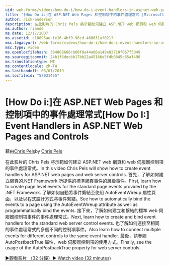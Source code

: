 ```yaml
---
uid: web-forms/videos/how-do-i/how-do-i-event-handlers-in-aspnet-web-pages-and-controls
title: '[How Do i:]在 ASP.NET Web Pages 和控制項中的事件處理常式 |Microsoft Docs'
author: rick-anderson
description: 在此影片的 Chris Pels 將示範如何建立 ASP.NET web 網頁和 web 伺服器控制項的事件處理常式。 首先，了解如何建立頁面層級事件 f...
ms.author: riande
ms.date: 12/17/2007
ms.assetid: c18095ae-fe16-4bf9-98cd-460631af021f
msc.legacyurl: /web-forms/videos/how-do-i/how-do-i-event-handlers-in-aspnet-web-pages-and-controls
msc.type: video
ms.openlocfilehash: 394808660cb68f8a44a00a149e82710f067f5049
ms.sourcegitcommit: 24b1f6decbb17bb22a45166e5fdb0845c65af498
ms.translationtype: MT
ms.contentlocale: zh-TW
ms.lasthandoff: 03/01/2019
ms.locfileid: "57031455"
---
```

<a name="how-do-i-event-handlers-in-aspnet-web-pages-and-controls"></a><span data-ttu-id="b827e-104">[How Do i:]在 ASP.NET Web Pages 和控制項中的事件處理常式</span><span class="sxs-lookup"><span data-stu-id="b827e-104">[How Do I:] Event Handlers in ASP.NET Web Pages and Controls</span></span>
====================
<span data-ttu-id="b827e-105">藉由[Chris Pels](https://twitter.com/chrispels)</span><span class="sxs-lookup"><span data-stu-id="b827e-105">by [Chris Pels](https://twitter.com/chrispels)</span></span>

<span data-ttu-id="b827e-106">在此影片的 Chris Pels 將示範如何建立 ASP.NET web 網頁和 web 伺服器控制項的事件處理常式。</span><span class="sxs-lookup"><span data-stu-id="b827e-106">In this video Chris Pels will show how to create event handlers for ASP.NET web pages and web server controls.</span></span> <span data-ttu-id="b827e-107">首先，了解如何建立網頁的.NET Framework 所提供的標準網頁事件的層級事件。</span><span class="sxs-lookup"><span data-stu-id="b827e-107">First, learn how to create page level events for the standard page events provided by the .NET Framework.</span></span> <span data-ttu-id="b827e-108">了解如何自動將事件繫結至使用 AutoEventWireup 屬性頁面，以及以程式設計方式將事件繫結。</span><span class="sxs-lookup"><span data-stu-id="b827e-108">See how to automatically bind the events to a page using the AutoEventWireup attribute as well as programmatically bind the events.</span></span> <span data-ttu-id="b827e-109">接下來，了解如何建立和繫結的標準 web 伺服器控制項事件的事件處理常式。</span><span class="sxs-lookup"><span data-stu-id="b827e-109">Next, learn how to create and bind event handlers for the standard web server control events.</span></span> <span data-ttu-id="b827e-110">也了解如何連接至相同的事件處理常式的多個不同的控制項事件。</span><span class="sxs-lookup"><span data-stu-id="b827e-110">Also learn how to connect multiple events for different controls to the same event handler.</span></span> <span data-ttu-id="b827e-111">最後，請參閱 AutoPostbackTrue 屬性，web 伺服器控制項的使用方式。</span><span class="sxs-lookup"><span data-stu-id="b827e-111">Finally, see the usage of the AutoPostbackTrue property for web server controls.</span></span>

[<span data-ttu-id="b827e-112">&#9654;觀看影片 （32 分鐘）</span><span class="sxs-lookup"><span data-stu-id="b827e-112">&#9654; Watch video (32 minutes)</span></span>](https://channel9.msdn.com/Blogs/ASP-NET-Site-Videos/how-do-i-event-handlers-in-aspnet-web-pages-and-controls)
